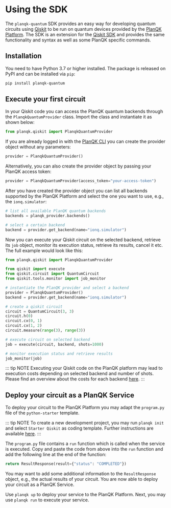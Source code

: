 # Using the SDK

The `planqk-quantum` SDK provides an easy way for developing quantum circuits
using [Qiskit](https://pypi.org/project/qiskit) to be run on quantum devices
provided by the [PlanQK Platform](https://docs.platform.planqk.de).
The SDK is an extension for the [Qiskit SDK](https://github.com/Qiskit/qiskit-metapackage) and provides the same
functionality and syntax as well as some PlanQK specific commands.

## Installation

You need to have Python 3.7 or higher installed.
The package is released on PyPI and can be installed via `pip`:

```bash
pip install planqk-quantum
```

## Execute your first circuit

In your Qiskit code you can access the PlanQK quantum backends through the `PlanqkQuantumProvider` class.
Import the class and instantiate it as shown below:

```python
from planqk.qiskit import PlanqkQuantumProvider
```

If you are already logged in with the [PlanQK CLI](quickstart.md#3-login-to-your-account) you can create the provider object without any parameters:

```python
provider = PlanqkQuantumProvider()
```

Alternatively, you can also create the provider object by passing your PlanQK access token:

```python
provider = PlanqkQuantumProvider(access_token="your-access-token")
```

After you have created the provider object you can list all backends supported by the PlanQK Platform and select the one
you want to use, e.g., the `ionq.simulator`:

```python
# list all available PlanQK quantum backends
backends = planqk_provider.backends()

# select a certain backend
backend = provider.get_backend(name="ionq.simulator")
```

Now you can execute your Qiskit circuit on the selected backend, retrieve its `job` object, monitor its execution status, retrieve its results, cancel it etc.
The full example would look like this:

```python
from planqk.qiskit import PlanqkQuantumProvider

from qiskit import execute
from qiskit.circuit import QuantumCircuit
from qiskit.tools.monitor import job_monitor

# instantiate the PlanQK provider and select a backend
provider = PlanqkQuantumProvider()
backend = provider.get_backend(name="ionq.simulator")

# create a qiskit circuit
circuit = QuantumCircuit(3, 3)
circuit.h(0)
circuit.cx(0, 1)
circuit.cx(1, 2)
circuit.measure(range(3), range(3))

# execute circuit on selected backend
job = execute(circuit, backend, shots=1000)

# monitor execution status and retrieve results
job_monitor(job)
```

::: tip NOTE
Executing your Qiskit code on the PlanQK platform may lead to execution costs depending on selected backend and number of shots.
Please find an overview about the costs for each backend [here](../service-platform/pricing.md).
:::

## Deploy your circuit as a PlanQK Service

To deploy your circuit to the PlanQK Platform you may adapt the `program.py` file of the `python-starter` template.

::: tip NOTE
To create a new development project, you may run `planqk init` and select `Starter Qiskit` as coding template.
Further instructions are available [here](quickstart.md#create-your-first-project).
:::

The `program.py` file contains a `run` function which is called when the service is executed.
Copy and paste the code from above into the `run` function and add the following line at the end of the function:

```python
return ResultResponse(result={"status": "COMPLETED"})
```

You may want to add some additional information to the `ResultResponse` object, e.g., the actual results of your circuit.
You are now able to deploy your circuit as a PlanQK Service.

Use `planqk up` to deploy your service to the PlanQK Platform.
Next, you may use `planqk run` to execute your service.
